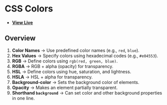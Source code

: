 # CSS Colors

- [**View Live**](https://tahmid-sarker.github.io/Modern-HTML-CSS-Notes/04-CSS-Basics/05-Colors/)

## Overview

1. **Color Names** → Use predefined color names (e.g., `red`, `blue`).
2. **Hex Values** → Specify colors using hexadecimal codes (e.g., `#e04553`).
3. **RGB** → Define colors using `rgb(red, green, blue)`.
4. **RGBA** → RGB + alpha (opacity) for transparency.
5. **HSL** → Define colors using hue, saturation, and lightness.
6. **HSLA** → HSL + alpha for transparency.
7. **Background-color** → Sets the background color of elements.
8. **Opacity** → Makes an element partially transparent.
9. **Shorthand `background`** → Can set color and other background properties in one line.
